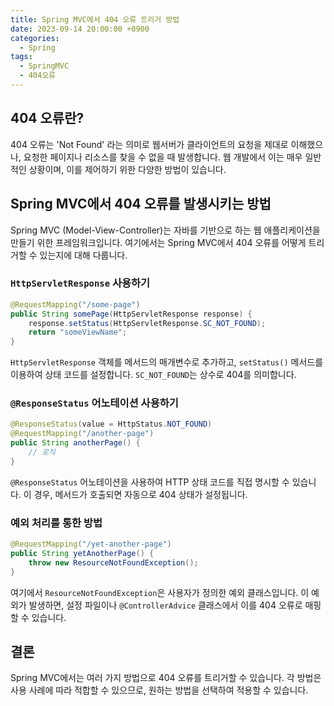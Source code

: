 ```yaml
---
title: Spring MVC에서 404 오류 트리거 방법
date: 2023-09-14 20:00:00 +0900
categories:
  - Spring
tags:
  - SpringMVC
  - 404오류
---
```

## 404 오류란?

404 오류는 'Not Found' 라는 의미로 웹서버가 클라이언트의 요청을 제대로 이해했으나, 요청한 페이지나 리소스를 찾을 수 없을 때 발생합니다. 웹 개발에서 이는 매우 일반적인 상황이며, 이를 제어하기 위한 다양한 방법이 있습니다.

## Spring MVC에서 404 오류를 발생시키는 방법

Spring MVC (Model-View-Controller)는 자바를 기반으로 하는 웹 애플리케이션을 만들기 위한 프레임워크입니다. 여기에서는 Spring MVC에서 404 오류를 어떻게 트리거할 수 있는지에 대해 다룹니다.

### `HttpServletResponse` 사용하기

```java
@RequestMapping("/some-page")
public String somePage(HttpServletResponse response) {
    response.setStatus(HttpServletResponse.SC_NOT_FOUND);
    return "someViewName";
}
```

`HttpServletResponse` 객체를 메서드의 매개변수로 추가하고, `setStatus()` 메서드를 이용하여 상태 코드를 설정합니다. `SC_NOT_FOUND`는 상수로 404를 의미합니다.

### `@ResponseStatus` 어노테이션 사용하기

```java
@ResponseStatus(value = HttpStatus.NOT_FOUND)
@RequestMapping("/another-page")
public String anotherPage() {
    // 로직
}
```

`@ResponseStatus` 어노테이션을 사용하여 HTTP 상태 코드를 직접 명시할 수 있습니다. 이 경우, 메서드가 호출되면 자동으로 404 상태가 설정됩니다.

### 예외 처리를 통한 방법

```java
@RequestMapping("/yet-another-page")
public String yetAnotherPage() {
    throw new ResourceNotFoundException();
}
```

여기에서 `ResourceNotFoundException`은 사용자가 정의한 예외 클래스입니다. 이 예외가 발생하면, 설정 파일이나 `@ControllerAdvice` 클래스에서 이를 404 오류로 매핑할 수 있습니다.

## 결론

Spring MVC에서는 여러 가지 방법으로 404 오류를 트리거할 수 있습니다. 각 방법은 사용 사례에 따라 적합할 수 있으므로, 원하는 방법을 선택하여 적용할 수 있습니다.